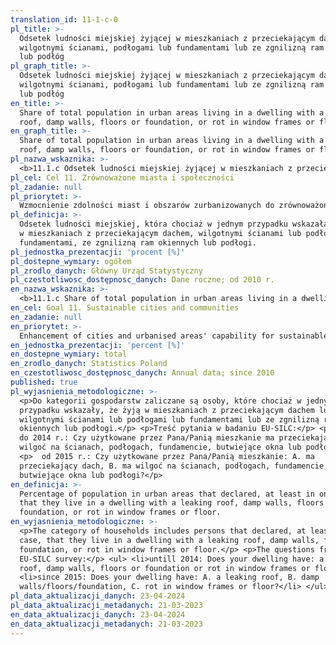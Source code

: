 ```yaml
---
translation_id: 11-1-c-0
pl_title: >-
  Odsetek ludności miejskiej żyjącej w mieszkaniach z przeciekającym dachem,
  wilgotnymi ścianami, podłogami lub fundamentami lub ze zgnilizną ram okiennych
  lub podłóg
pl_graph_title: >-
  Odsetek ludności miejskiej żyjącej w mieszkaniach z przeciekającym dachem,
  wilgotnymi ścianami, podłogami lub fundamentami lub ze zgnilizną ram okiennych
  lub podłóg
en_title: >-
  Share of total population in urban areas living in a dwelling with a leaking
  roof, damp walls, floors or foundation, or rot in window frames or floor
en_graph_title: >-
  Share of total population in urban areas living in a dwelling with a leaking
  roof, damp walls, floors or foundation, or rot in window frames or floor
pl_nazwa_wskaznika: >-
  <b>11.1.c Odsetek ludności miejskiej żyjącej w mieszkaniach z przeciekającym dachem, wilgotnymi ścianami, podłogami lub fundamentami lub ze zgnilizną ram okiennych lub podłóg</b>
pl_cel: Cel 11. Zrównoważone miasta i społeczności
pl_zadanie: null
pl_priorytet: >-
  Wzmocnienie zdolności miast i obszarów zurbanizowanych do zrównoważonego rozwoju i tworzenia miejsc pracy oraz poprawy jakości życia mieszkańców poprzez uwzględnienie w planach zagospodarowania w miastach konieczności zwiększenia obszarów zieleni i wodnych, korytarzy wentylacyjnych
pl_definicja: >-
  Odsetek ludności miejskiej, która chociaż w jednym przypadku wskazała, że żyje
  w mieszkaniach z przeciekającym dachem, wilgotnymi ścianami lub podłogami lub
  fundamentami, ze zgnilizną ram okiennych lub podłogi.
pl_jednostka_prezentacji: 'procent [%]'
pl_dostepne_wymiary: ogółem
pl_zrodlo_danych: Główny Urząd Statystyczny
pl_czestotliwosc_dostępnosc_danych: Dane roczne; od 2010 r.
en_nazwa_wskaznika: >-
  <b>11.1.c Share of total population in urban areas living in a dwelling with a leaking roof, damp walls, floors or foundation, or rot in window frames or floor</b>
en_cel: Goal 11. Sustainable cities and communities
en_zadanie: null
en_priorytet: >-
  Enhancement of cities and urbanised areas' capability for sustainable development and workplace creation as well as improvement of quality of life of their inhabitants by taking into account the need to increase green areas, water areas and ventilation corridors in urban development plans
en_jednostka_prezentacji: 'percent [%]'
en_dostepne_wymiary: total
en_zrodlo_danych: Statistics Poland
en_czestotliwosc_dostępnosc_danych: Annual data; since 2010
published: true
pl_wyjasnienia_metodologiczne: >-
  <p>Do kategorii gospodarstw zaliczane są osoby, które chociaż w jednym
  przypadku wskazały, że żyją w mieszkaniach z przeciekającym dachem lub
  wilgotnymi ścianami lub podłogami lub fundamentami lub ze zgnilizną ram
  okiennych lub podłogi.</p> <p>Treść pytania w badaniu EU-SILC:</p> <p>
  do 2014 r.: Czy użytkowane przez Pana/Panią mieszkanie ma przeciekający dach,
  wilgoć na ścianach, podłogach, fundamencie, butwiejące okna lub podłogi?</p>
  <p>  od 2015 r.: Czy użytkowane przez Pana/Panią mieszkanie: A. ma
  przeciekający dach, B. ma wilgoć na ścianach, podłogach, fundamencie, C. ma
  butwiejące okna lub podłogi?</p>
en_definicja: >-
  Percentage of population in urban areas that declared, at least in one case,
  that they live in a dwelling with a leaking roof, damp walls, floors or
  foundation, or rot in window frames or floor.
en_wyjasnienia_metodologiczne: >-
  <p>The category of households includes persons that declared, at least in one
  case, that they live in a dwelling with a leaking roof, damp walls, floors or
  foundation, or rot in window frames or floor.</p> <p>The questions from the
  EU-SILC survey:</p> <ul> <li>untill 2014: Does your dwelling have: a leaking
  roof, damp walls, floors or foundation or rot in window frames or floor?</li>
  <li>since 2015: Does your dwelling have: A. a leaking roof, B. damp
  walls/floors/foundation, C. rot in window frames or floor?</li> </ul>
pl_data_aktualizacji_danych: 23-04-2024
pl_data_aktualizacji_metadanych: 21-03-2023
en_data_aktualizacji_danych: 23-04-2024
en_data_aktualizacji_metadanych: 21-03-2023
---
```

